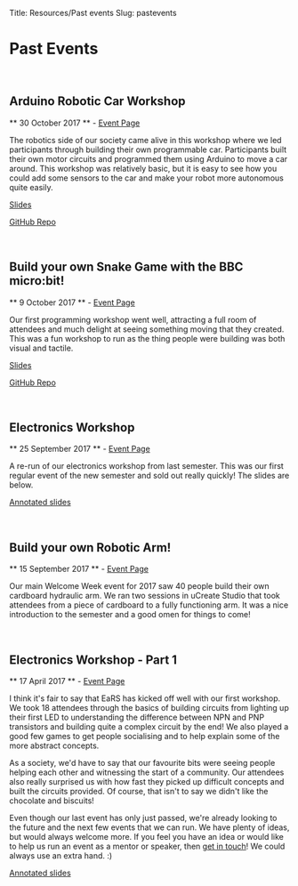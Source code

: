 Title: Resources/Past events
Slug: pastevents

Past Events
===========

<br>

## Arduino Robotic Car Workshop ##

** 30 October 2017 ** - [Event Page](/events/arduino-car)

The robotics side of our society came alive in this workshop where we led participants through building their own programmable car. Participants built their own motor circuits and programmed them using Arduino to move a car around. This workshop was relatively basic, but it is easy to see how you could add some sensors to the car and make your robot more autonomous quite easily.

[Slides](https://docs.google.com/presentation/d/1SOZN7ETuGma1CHm3MR2lBp-gJ2EuyXFvpt9VyggjgLM/)

[GitHub Repo](https://github.com/ears-edi/arduino-car)

<br>

## Build your own Snake Game with the BBC micro:bit! ##

** 9 October 2017 ** - [Event Page](/events/microbit-snake)

Our first programming workshop went well, attracting a full room of attendees and much delight at seeing something moving that they created. This was a fun workshop to run as the thing people were building was both visual and tactile.

[Slides](/pdf/microbitsnake.pdf)

[GitHub Repo](https://github.com/ears-edi/microbit-snake)

<br>

## Electronics Workshop ##

** 25 September 2017 ** - [Event Page](/events/elec-workshop-s1-2017)

A re-run of our electronics workshop from last semester. This was our first regular event of the new semester and sold out really quickly! The slides are below.

[Annotated slides](/pdf/elecworkshoppart1annotated.pdf)

<br>

## Build your own Robotic Arm! ##

** 15 September 2017 ** - [Event Page](/events/robotic-arm)

Our main Welcome Week event for 2017 saw 40 people build their own cardboard hydraulic arm. We ran two sessions in uCreate Studio that took attendees from a piece of cardboard to a fully functioning arm. It was a nice introduction to the semester and a good omen for things to come!

<br>

## Electronics Workshop - Part 1 ##

** 17 April 2017 ** - [Event Page](/events/electronics-workshop-part-1)

I think it's fair to say that EaRS has kicked off well with our first workshop. We took 18 attendees through the basics of building circuits from lighting up their first LED to understanding the difference between NPN and PNP transistors and building quite a complex circuit by the end! We also played a good few games to get people socialising and to help explain some of the more abstract concepts.

As a society, we'd have to say that our favourite bits were seeing people helping each other and witnessing the start of a community. Our attendees also really surprised us with how fast they picked up difficult concepts and built the circuits provided. Of course, that isn't to say we didn't like the chocolate and biscuits!

Even though our last event has only just passed, we're already looking to the future and the next few events that we can run. We have plenty of ideas, but would always welcome more. If you feel you have an idea or would like to help us run an event as a mentor or speaker, then [get in touch](/contact)! We could always use an extra hand. :)

[Annotated slides](/pdf/elecworkshoppart1annotated.pdf)
